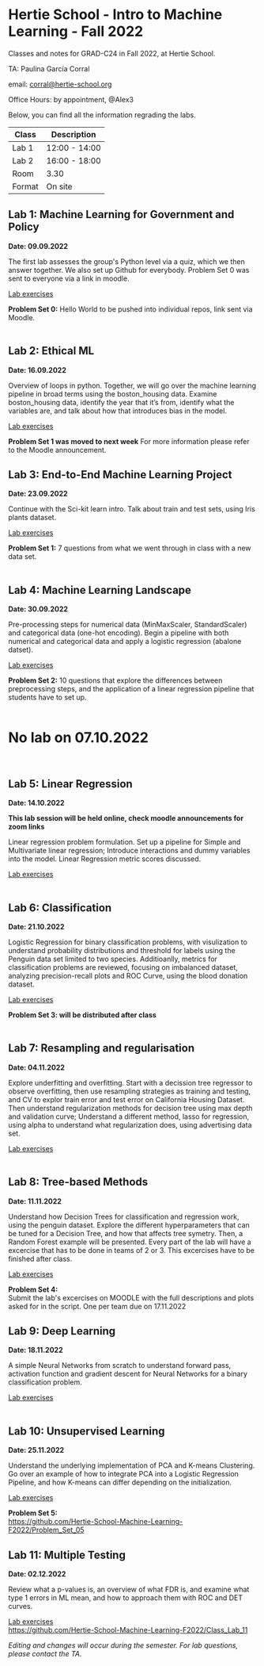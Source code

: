 # Hertie School - Intro to Machine Learning - Fall 2022
Classes and notes for GRAD-C24 in Fall 2022, at Hertie School.

TA: Paulina García Corral

email: corral@hertie-school.org

Office Hours: by appointment, @Alex3

Below, you can find all the information regrading the labs.


| Class       | Description   |
| ----------- | ------------- |
| Lab 1       | 12:00 - 14:00 |
| Lab 2       | 16:00 - 18:00 |
| Room        | 3.30          |
| Format      | On site       |

## Lab 1: Machine Learning for Government and Policy

**Date: 09.09.2022**

The first lab assesses the group's Python level via a quiz, which we then answer together. We also set up Github for everybody. Problem Set 0 was sent to everyone via a link in moodle.

[Lab exercises](https://github.com/Hertie-School-Machine-Learning-F2022/Class_Lab_01)

**Problem Set 0:** Hello World to be pushed into individual repos, link sent via Moodle. <br/><br/>

## Lab 2: Ethical ML

**Date: 16.09.2022**

Overview of loops in python. Together, we will go over the machine learning pipeline in broad terms using the boston_housing data. Examine boston_housing data, identify the year that it’s from, identify what the variables are, and talk about how that introduces bias in the model.

[Lab exercises](https://github.com/Hertie-School-Machine-Learning-F2022/Class_Lab_02/blob/main/Class_Lab_02_GRAD_C24_fall_2022.ipynb)

**Problem Set 1 was moved to next week** For more information please refer to the Moodle announcement.

## Lab 3: End-to-End Machine Learning Project

**Date: 23.09.2022**

Continue with the Sci-kit learn intro. Talk about train and test sets, using Iris plants dataset. 

[Lab exercises](https://github.com/Hertie-School-Machine-Learning-F2022/Class_lab_03)

**Problem Set 1:** 7 questions from what we went through in class with a new data set. <br/><br/>

## Lab 4: Machine Learning Landscape

**Date: 30.09.2022**

Pre-processing steps for numerical data (MinMaxScaler, StandardScaler) and categorical data (one-hot encoding). Begin a pipeline with both numerical and categorical data and apply a logistic regression (abalone datset).

[Lab exercises](https://github.com/Hertie-School-Machine-Learning-F2022/Class_lab_04)

**Problem Set 2:** 10 questions that explore the differences between preprocessing steps, and the application of a linear regression pipeline that students have to set up. <br/><br/>

# **No lab on 07.10.2022**<br/><br/>

## Lab 5: Linear Regression

**Date: 14.10.2022**

**This lab session will be held online, check moodle announcements for zoom links**

Linear regression problem formulation. Set up a pipeline for Simple and Multivariate linear regression; Introduce interactions and dummy variables into the model. Linear Regression metric scores discussed.

[Lab exercises](https://github.com/Hertie-School-Machine-Learning-F2022/Class_lab_05) <br/><br/>

## Lab 6: Classification

**Date: 21.10.2022**

Logistic Regression for binary classification problems, with visulization to understand probability distributions and threshold for labels using the Penguin data set limited to two species. Additioanlly, metrics for classification problems are reviewed, focusing on imbalanced dataset, analyzing precision-recall plots and ROC Curve, using the blood donation dataset.

[Lab exercises](https://github.com/Hertie-School-Machine-Learning-F2022/Class_Lab_06)

**Problem Set 3: will be distributed after class** <br/><br/>

## Lab 7: Resampling and regularisation

**Date: 04.11.2022**

Explore underfitting and overfitting. Start with a decission tree regressor to observe overfitting, then use resampling strategies as training and testing, and CV to explor train error and test error on California Housing Dataset. Then understand regularization methods for decision tree using max depth and validation curve; Understand a different method, lasso for regression, using alpha to understand what regularization does, using advertising data set.

[Lab exercises](https://github.com/Hertie-School-Machine-Learning-F2022/Class_Lab_07) <br/><br/>

## Lab 8: Tree-based Methods

**Date: 11.11.2022**

Understand how Decision Trees for classification and regression work, using the penguin dataset. Explore the different hyperparameters that can be tuned for a Decision Tree, and how that affects tree symetry. Then, a Random Forest example will be presented. Every part of the lab will have a excercise that has to be done in teams of 2 or 3. This excercises have to be finished after class.

[Lab exercises](https://github.com/Hertie-School-Machine-Learning-F2022/Class_Lab_08)

**Problem Set 4:**  <br/>Submit the lab's excercises on MOODLE with the full descriptions and plots asked for in the script. One per team due on 17.11.2022 <br/>

## Lab 9: Deep Learning

**Date: 18.11.2022**

A simple Neural Networks from scratch to understand forward pass, activation function and gradient descent for Neural Networks for a binary classification problem. 

[Lab exercises](https://github.com/Hertie-School-Machine-Learning-F2022/Class_Lab_09/blob/main/README.md) <br/><br/>

## Lab 10: Unsupervised Learning

**Date: 25.11.2022**

Understand the underlying implementation of PCA and K-means Clustering. Go over an example of how to integrate PCA into a Logistic Regression Pipeline, and how K-means can differ depending on the initialization.

[Lab exercises](https://github.com/Hertie-School-Machine-Learning-F2022/Class_Lab_10)

**Problem Set 5:**  <br/>https://github.com/Hertie-School-Machine-Learning-F2022/Problem_Set_05<br/>

## Lab 11: Multiple Testing

**Date: 02.12.2022**

Review what a p-values is, an overview of what FDR is, and examine what type 1 errors in ML mean, and how to approach them with ROC and DET curves. 

[Lab exercises]() <br/>https://github.com/Hertie-School-Machine-Learning-F2022/Class_Lab_11<br/>

_Editing and changes will occur during the semester. For lab questions, please contact the TA._
